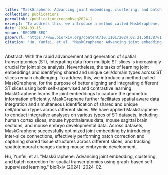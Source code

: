 ```yaml
---
title: "MaskGraphene: Advancing joint embedding, clustering, and batch correction for spatial transcriptomics using graph-based self-supervised learning"
collection: publications
permalink: /publication/recombseq2024-1
excerpt: 'To address this, we introduce a method called MaskGraphene, for the purpose of better aligning and integrating different ST slices using both self-supervised and contrastive learning. MaskGraphene learns the joint embeddings to capture the geometric information efficiently. MaskGraphene further facilitates spatial aware data integration and simultaneous identification of shared and unique cell/domain types across different slices.'
date: 2024-03-15
venue: 'RECOMB-SEQ'
paperurl: 'https://www.biorxiv.org/content/10.1101/2024.02.21.581387v1.abstract'
citation: 'Hu, Yunfei, et al. "MaskGraphene: Advancing joint embedding, clustering, and batch correction for spatial transcriptomics using graph-based self-supervised learning." bioRxiv (2024): 2024-02.'
---
```

Abstract: With the rapid advancement and generation of spatial transcriptomics (ST), integrating data from multiple ST slices is increasingly crucial for joint slice analysis. Nevertheless, the tasks of learning joint embeddings and identifying shared and unique cell/domain types across ST slices remain challenging. To address this, we introduce a method called MaskGraphene, for the purpose of better aligning and integrating different ST slices using both self-supervised and contrastive learning. MaskGraphene learns the joint embeddings to capture the geometric information efficiently. MaskGraphene further facilitates spatial aware data integration and simultaneous identification of shared and unique cell/domain types across different slices. We have applied MaskGraphene to conduct integrative analyses on various types of ST datasets, including human cortex slices, mouse hypothalamus data, mouse sagittal brain sections, and mouse embryo developmental data. Across datasets, MaskGraphene successfully optimized joint embedding by introducing inter-slice connections, effectively performing batch correction and capturing shared tissue structures across different slices, and tracking spatiotemporal changes during mouse embryonic development.

Hu, Yunfei, et al. "MaskGraphene: Advancing joint embedding, clustering, and batch correction for spatial transcriptomics using graph-based self-supervised learning." bioRxiv (2024): 2024-02.